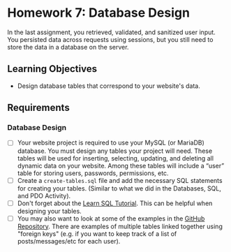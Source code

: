 # Homework 7: Database Design
In the last assignment, you retrieved, validated, and sanitized user input. You
persisted data across requests using sessions, but you still need to store the
data in a database on the server.

## Learning Objectives

* Design database tables that correspond to your website's data.</li>
		
## Requirements

### Database Design
				
- [ ] Your website project is required to use your MySQL (or MariaDB) database. 
You must design any tables your project will need. These tables will be used 
for inserting, selecting, updating, and deleting all dynamic data on your website.
Among these tables will include a “user” table for storing users, passwords,
permissions, etc.
- [ ] Create a `create-tables.sql` file and add the necessary SQL statements for
creating your tables. (Similar to what we did in the Databases, SQL, and PDO
Activity).
- [ ] Don't forget about the [Learn SQL Tutorial](https://www.codecademy.com/courses/learn-sql).
This can be helpful when designing your tables.
- [ ] You may also want to look at some of the examples in the [GitHub
Repository](https://github.com/BoiseState/CS401-resources/tree/master/php/pdo).
There are examples of multiple tables linked together using "foreign keys"
(e.g. if you want to keep track of a list of posts/messages/etc for each user).
